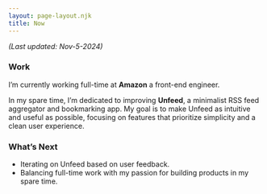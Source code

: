 ```yaml
---
layout: page-layout.njk
title: Now
---
```


_(Last updated: Nov-5-2024)_

### Work

I’m currently working full-time at **Amazon** a front-end engineer.

In my spare time, I’m dedicated to improving **Unfeed**, a minimalist RSS feed aggregator and bookmarking app. My goal is to make Unfeed as intuitive and useful as possible, focusing on features that prioritize simplicity and a clean user experience.

### What’s Next

- Iterating on Unfeed based on user feedback.
- Balancing full-time work with my passion for building products in my spare time.
